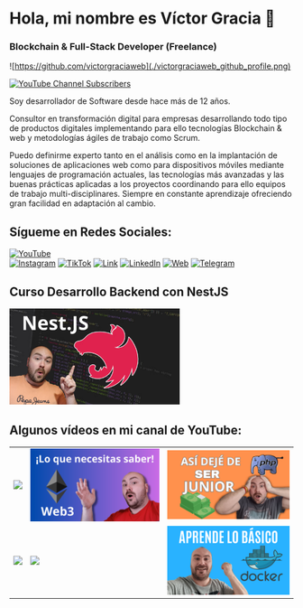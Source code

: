 # Hola, mi nombre es Víctor Gracia 👋
### Blockchain & Full-Stack Developer (Freelance)

![https://github.com/victorgraciaweb](./victorgraciaweb_github_profile.png)

[![YouTube Channel Subscribers](https://img.shields.io/youtube/channel/subscribers/UCsmQjQ9fFjD6AkmfG7W01wg?style=social)](https://youtube.com/@victorgraciaweb?sub_confirmation=1)

Soy desarrollador de Software desde hace más de 12 años.

Consultor en transformación digital para empresas desarrollando todo tipo de productos digitales implementando para ello tecnologías Blockchain & web y metodologías ágiles de trabajo como Scrum.

Puedo definirme experto tanto en el análisis como en la implantación de soluciones de aplicaciones web como para dispositivos móviles mediante lenguajes de programación actuales, las tecnologías más avanzadas y las buenas prácticas aplicadas a los proyectos coordinando para ello equipos de trabajo multi-disciplinares. Siempre en constante aprendizaje ofreciendo gran facilidad en adaptación al cambio.

## Sígueme en Redes Sociales:

[![YouTube](https://img.shields.io/badge/YouTube-Victorgraciaweb-FF0000?style=for-the-badge&logo=youtube&logoColor=white&labelColor=101010)](https://youtube.com/@victorgraciaweb?sub_confirmation=1)
</br>
[![Instagram](https://img.shields.io/badge/Instagram-@victorgraciaweb-E4405F?style=for-the-badge&logo=instagram&logoColor=white&labelColor=101010)](https://instagram.com/victorgraciaweb)
[![TikTok](https://img.shields.io/badge/TikTok-@victorgraciaweb-69C9D0?style=for-the-badge&logo=tiktok&logoColor=white&labelColor=101010)](https://tiktok.com/@victorgraciaweb)
[![Link](https://img.shields.io/badge/Links-victorgraciaweb-39E09B?style=for-the-badge&logo=Linktree&logoColor=white&labelColor=101010)](https://linktr.ee/victorgraciaweb)
[![LinkedIn](https://img.shields.io/badge/LinkedIn-victorgraciaweb-0e76a8?style=for-the-badge&logo=linkedin&logoColor=white&labelColor=101010)](https://www.linkedin.com/in/victorgraciaweb)
[![Web](https://img.shields.io/badge/Web-victorgraciaweb.com-14a1f0?style=for-the-badge&logo=dev.to&logoColor=white&labelColor=101010)](https://victorgraciaweb.com)
[![Telegram](https://img.shields.io/badge/Telegram-Pupilos--Blockchain-0077B5?style=for-the-badge&logo=telegram&logoColor=white&labelColor=101010)](https://t.me/pupilosblockchain)

## Curso Desarrollo Backend con NestJS

<a href="https://victorgraciaweb.com/curso-desarrollo-backend-nestjs/"><img src="./curso-desarrollo-backend-nestjs.png" style="height: 60%; width:60%;"/></a>

## Algunos vídeos en mi canal de YouTube:

<table style="width:100%">
<tr>
<td>
<a href="https://youtu.be/OI8bkiIyctw">
<img src="./El FIN de las Aplicaciones WEB ⚠️ ¡Esto es el FUTURO! 🚀.png">
</a>
</td>
<td>
<a href="https://youtu.be/gvxM0mG9M7M">
<img src="./Comprende esto y serás desarrollador Blockchain y Web3 en menos de 1 año (o poco más).png">
</a>
</td>
<td>
<a href="https://youtu.be/LPqpafkIqKI">
<img src="./6 CONSEJOS de SENIOR.png">
</a>
</td>
</tr>
<tr>
<td>
<a href="https://youtu.be/6p_D2yrQ33c">
<img src="./Cómo crear un SMART CONTRACT con SOLIDITY-hardhat.png">
</a>
</td>
<td>
<a href="https://youtu.be/ub2trfqIbIk">
<img src="./Cómo CREAR un proyecto con NestJS.png">
</a>
</td>
<td>
<a href="https://youtu.be/ChBI9CzwJm8">
<img src="./DOCKER 🐳 Así empecé con DOCKER en 🚀 SOLO 10 MINUTOS 🚀.png">
</a>
</td>
</tr>
</table>